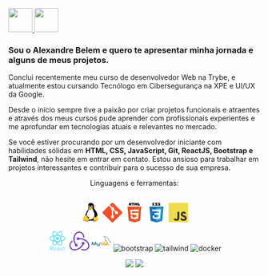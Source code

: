 <a href="https://www.instagram.com/kikiu20/" target="_blank">
  <img src="https://cdn.icon-icons.com/icons2/1211/PNG/512/1491579602-yumminkysocialmedia36_83067.png" width="48px" height="48px">
</a> 
<a href="https://www.linkedin.com/in/alexandrebelem/" target="_blank">
  <img src="https://i.ibb.co/Kx2GSrT/linkedin.png" width="48px" height="48px">
</a>


###  Sou o Alexandre Belem e quero te apresentar minha jornada e alguns de meus projetos.
   Conclui recentemente meu curso de desenvolvedor Web na Trybe, e atualmente estou cursando Tecnólogo em Cibersegurança na XPE e UI/UX da Google.
   
   Desde o início sempre tive a paixão por criar projetos funcionais e atraentes e através dos meus cursos pude aprender com profissionais experientes e me aprofundar em tecnologias atuais e relevantes no mercado.
   
   Se você estiver procurando por um desenvolvedor iniciante com habilidades sólidas em **HTML, CSS, JavaScript, Git, ReactJS, Bootstrap e Tailwind**, não hesite em entrar em contato. Estou ansioso para trabalhar em projetos interessantes e contribuir para o sucesso de sua empresa. 


<div align="center">
Linguagens e ferramentas:
<br></br>
<p>
   <img src="https://raw.githubusercontent.com/devicons/devicon/master/icons/linux/linux-original.svg" alt="linux" width="40" height="40" />
  <img src="https://raw.githubusercontent.com/devicons/devicon/master/icons/git/git-original.svg" alt="git" width="40" height="40"/> 
  <img src="https://raw.githubusercontent.com/devicons/devicon/master/icons/html5/html5-original-wordmark.svg" alt="html5" width="40" height="40"/> 
  <img src="https://raw.githubusercontent.com/devicons/devicon/master/icons/css3/css3-original-wordmark.svg" alt="css3" width="40" height="40"/> 
  <img src="https://raw.githubusercontent.com/devicons/devicon/master/icons/javascript/javascript-original.svg" alt="javascript" width="40" height="40"/> 
</p><p>  
  <img src="https://raw.githubusercontent.com/devicons/devicon/master/icons/react/react-original-wordmark.svg" alt="react" width="40" height="40"/> 
  <img src="https://raw.githubusercontent.com/devicons/devicon/master/icons/redux/redux-original.svg" alt="redux" width="40" height="40"/> 
  <img src="https://raw.githubusercontent.com/devicons/devicon/master/icons/mysql/mysql-original-wordmark.svg" alt="mysql" width="40" height="40"/> 
  <img  src="https://user-images.githubusercontent.com/103572567/214187517-3a7b4d63-90fa-4040-b804-bd16c0950c5e.png" alt="bootstrap" width="40" height="40"/>
  <img  src="https://user-images.githubusercontent.com/103572567/214187988-edcb93b4-6a4a-4273-86f5-7b5ece8237e3.png" alt="tailwind" width="40" height="40"/>
  <img  src="https://user-images.githubusercontent.com/103572567/214191204-a63acedd-d1b6-438e-9f30-025d1e7af83c.png" alt="docker" width="40" height="40"/>
</p>


<img src="https://github-readme-stats-git-masterrstaa-rickstaa.vercel.app/api?username=alexandrebelem21&theme=onedark" />
<img src="https://github-readme-stats.vercel.app/api/top-langs/?username=alexandrebelem21&theme=onedark" />

  </div>
